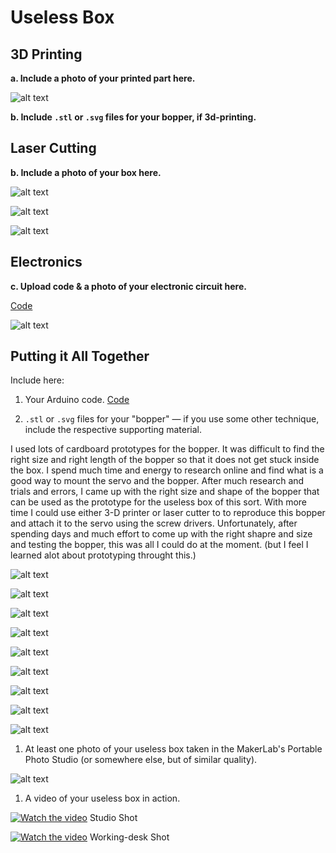 # Useless Box

## 3D Printing

**a. Include a photo of your printed part here.**


![alt text](https://github.com/contactkoh/IDD-Fa18-Lab5/blob/master/servoMount.jpg)


**b. Include `.stl` or `.svg` files for your bopper, if 3d-printing.**



## Laser Cutting

**b. Include a photo of your box here.**

![alt text](https://github.com/contactkoh/IDD-Fa18-Lab5/blob/master/photoStudio1.jpg)


![alt text](https://github.com/contactkoh/IDD-Fa18-Lab5/blob/master/print1.jpg)

![alt text](https://github.com/contactkoh/IDD-Fa18-Lab5/blob/master/print2.jpg)



## Electronics

**c. Upload code & a photo of your electronic circuit here.**

[Code](https://github.com/contactkoh/IDD-Fa18-Lab5/blob/master/UselessBox.ino)


![alt text](https://github.com/contactkoh/IDD-Fa18-Lab5/blob/master/electronics1.jpg)


## Putting it All Together

Include here:
1. Your Arduino code.
[Code](https://github.com/contactkoh/IDD-Fa18-Lab5/blob/master/UselessBox.ino)


1. `.stl` or `.svg` files for your "bopper" — if you use some other technique, include the respective supporting material.

I used lots of cardboard prototypes for the bopper. It was difficult to find the right size and right length of the bopper so that it does not get stuck inside the box.  I spend much time and energy to research online and find what is a good way to mount the servo and the bopper. After much research and trials and errors, I came up with the right size and shape of the bopper that can be used as the prototype for the useless box of this sort. With more time I could use either 3-D printer or laser cutter to to reproduce this bopper and attach it to the servo using the screw drivers.  Unfortunately, after spending days and much effort to come up with the right shapre and size and testing the bopper, this was all I could do at the moment. (but I feel I learned alot about prototyping throught this.) 

![alt text](https://github.com/contactkoh/IDD-Fa18-Lab5/blob/master/box1.jpg)

![alt text](https://github.com/contactkoh/IDD-Fa18-Lab5/blob/master/box2.jpg)

![alt text](https://github.com/contactkoh/IDD-Fa18-Lab5/blob/master/box3.jpg)

![alt text](https://github.com/contactkoh/IDD-Fa18-Lab5/blob/master/box4.jpg)

![alt text](https://github.com/contactkoh/IDD-Fa18-Lab5/blob/master/box5.jpg)

![alt text](https://github.com/contactkoh/IDD-Fa18-Lab5/blob/master/box6.jpg)

![alt text](https://github.com/contactkoh/IDD-Fa18-Lab5/blob/master/box7.jpg)

![alt text](https://github.com/contactkoh/IDD-Fa18-Lab5/blob/master/box8.jpg)

![alt text](https://github.com/contactkoh/IDD-Fa18-Lab5/blob/master/box9.jpg)



1. At least one photo of your useless box taken in the MakerLab's Portable Photo Studio (or somewhere else, but of similar quality).

![alt text](https://github.com/contactkoh/IDD-Fa18-Lab5/blob/master/photoStudio1.jpg)

1. A video of your useless box in action.

[![Watch the video](https://img.youtube.com/vi/38Qtszx2dJg/0.jpg)](https://youtu.be/38Qtszx2dJg)  Studio Shot 


[![Watch the video](https://img.youtube.com/vi/NAKPGvr8Om0/0.jpg)](https://youtu.be/NAKPGvr8Om0)  Working-desk Shot



